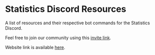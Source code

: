 # Statistics Discord Resources

A list of resources and their respective bot commands for the Statistics Discord.

Feel free to join our community using this [invite link](https://discordapp.com/invite/PPvDstH).

Website link is available [here](https://ghostiek.github.io/StatsResources/).
